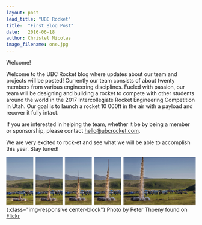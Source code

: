 ```yaml
---
layout: post
lead_title: "UBC Rocket"
title:  "First Blog Post"
date:   2016-06-18
author:	Christel Nicolas
image_filename:	one.jpg
---
```

Welcome!

Welcome to the UBC Rocket blog where updates about our team and projects will be posted! Currently our team consists of about twenty members from various engineering disciplines. Fueled with passion, our team will be designing and building a rocket to compete with other students around the world in the 2017 Intercollegiate Rocket Engineering Competition in Utah. Our goal is to launch a rocket 10 000ft in the air with a payload and recover it fully intact.

If you are interested in helping the team, whether it be by being a member or sponsorship, please contact [hello@ubcrocket.com][email].

We are very excited to rock-et and see what we will be able to accomplish this year. Stay tuned! 

![photo by Peter Thoeny](/images/blog/two.jpg){:class="img-responsive center-block"}
Photo by Peter Thoeny found on [Flickr][flickr]

[email]:  mailto:hello@ubcrocket.com
[flickr]: https://www.flickr.com/photos/peterthoeny/16201756502/sizes/m/
